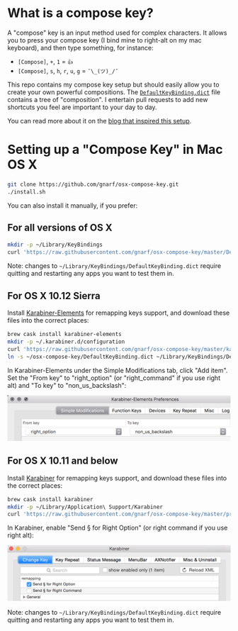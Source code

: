 # What is a compose key?

A "compose" key is an input method used for complex characters.  It allows you to press your compose key (I bind mine to right-alt on my mac keyboard), and then type something, for instance:

* `[Compose]`, `+`, `1` = `👍`
* `[Compose]`, `s`, `h`, `r`, `u`, `g` = `¯\_(ツ)_/¯`

This repo contains my compose key setup but should easily allow you to create your own powerful compositions.  The [`DefaultKeyBinding.dict`](DefaultKeyBinding.dict) file contains a tree of "composition".  I entertain pull requests to add new shortcuts you feel are important to your day to day.

You can read more about it on the [blog that inspired this setup](http://lolengine.net/blog/2012/06/17/compose-key-on-os-x).

# Setting up a "Compose Key" in Mac OS X

```bash
git clone https://github.com/gnarf/osx-compose-key.git
./install.sh
```

You can also install it manually, if you prefer:

## For all versions of OS X

```bash
mkdir -p ~/Library/KeyBindings
curl 'https://raw.githubusercontent.com/gnarf/osx-compose-key/master/DefaultKeyBinding.dict' -o ~/Library/KeyBindings/DefaultKeyBinding.dict
```

Note: changes to `~/Library/KeyBindings/DefaultKeyBinding.dict` require quitting and restarting any apps you want to test them in.

## For OS X 10.12 Sierra

Install [Karabiner-Elements](https://github.com/tekezo/Karabiner-Elements) for remapping keys support, and download these files into the correct places:

```bash
brew cask install karabiner-elements
mkdir -p ~/.karabiner.d/configuration
curl 'https://raw.githubusercontent.com/gnarf/osx-compose-key/master/karabiner.json' -o ~/.karabiner.d/configuration/karabiner.json
ln -s ~/osx-compose-key/DefaultKeyBinding.dict ~/Library/KeyBindings/DefaultKeyBinding.dict
```

In Karabiner-Elements under the Simple Modifications tab, click "Add item". Set the "From key" to "right_option" (or "right_command" if you use right alt) and "To key" to "non_us_backslash":

![screenshot](/settings-elements.png)

## For OS X 10.11 and below

Install [Karabiner](https://pqrs.org/osx/karabiner/) for remapping keys support, and download these files into the correct places:

```bash
brew cask install karabiner
mkdir -p ~/Library/Application\ Support/Karabiner
curl 'https://raw.githubusercontent.com/gnarf/osx-compose-key/master/private.xml' -o ~/Library/Application\ Support/Karabiner/private.xml
```

In Karabiner, enable "Send § for Right Option" (or right command if you use right alt):

![screenshot](settings.png)

Note: changes to `~/Library/KeyBindings/DefaultKeyBinding.dict` require quitting and restarting any apps you want to test them in.
